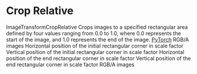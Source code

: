 # Crop Relative

<deflist type="narrow">
    <def title="Full Name">
        ImageTransformCropRelative
    </def>
    <def title="Description">
        Crops images to a specified rectangular area defined by four values ranging from 0.0 to 1.0,
        where 0.0 represents the start of the image, and 1.0 represents the end of the image.
    </def>
        <def title="Backend">
            <a href="Modules.md" anchor="pytorch" summary="Image processing with pure Tensor without transformations.">PyTorch</a>
        </def>
    <def title="Input Parameters">
        <deflist type="narrow">
            <def title="Images">
                RGB/A images
            </def>
            <def title="Start X">
                Horizontal position of the initial rectangular corner in scale factor
            </def>
            <def title="Start Y">
                Vertical position of the initial rectangular corner in scale factor
            </def>
            <def title="End X">
                Horizontal position of the end rectangular corner in scale factor
            </def>
            <def title="End Y">
                Vertical position of the end rectangular corner in scale factor
            </def>
        </deflist>
    </def>
    <def title="Output Parameters">
        <deflist type="narrow">
            <def title="Images">
                RGB/A images
            </def>
        </deflist>
    </def>
</deflist>
